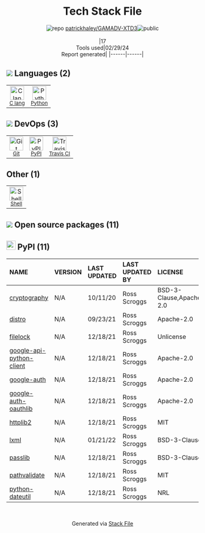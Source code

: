 <!--
&lt;--- Readme.md Snippet without images Start ---&gt;
## Tech Stack
patrickhaley/GAMADV-XTD3 is built on the following main stack:

- [C lang](http://en.wikipedia.org/wiki/C_(programming_language)) – Languages
- [Python](https://www.python.org) – Languages
- [Travis CI](http://travis-ci.com/) – Continuous Integration
- [Shell](https://en.wikipedia.org/wiki/Shell_script) – Shells

Full tech stack [here](/techstack.md)

&lt;--- Readme.md Snippet without images End ---&gt;

&lt;--- Readme.md Snippet with images Start ---&gt;
## Tech Stack
patrickhaley/GAMADV-XTD3 is built on the following main stack:

- <img width='25' height='25' src='https://img.stackshare.io/no-img-open-source.png' alt='C lang'/> [C lang](http://en.wikipedia.org/wiki/C_(programming_language)) – Languages
- <img width='25' height='25' src='https://img.stackshare.io/service/993/pUBY5pVj.png' alt='Python'/> [Python](https://www.python.org) – Languages
- <img width='25' height='25' src='https://img.stackshare.io/service/460/Lu6cGu0z_400x400.png' alt='Travis CI'/> [Travis CI](http://travis-ci.com/) – Continuous Integration
- <img width='25' height='25' src='https://img.stackshare.io/service/4631/default_c2062d40130562bdc836c13dbca02d318205a962.png' alt='Shell'/> [Shell](https://en.wikipedia.org/wiki/Shell_script) – Shells

Full tech stack [here](/techstack.md)

&lt;--- Readme.md Snippet with images End ---&gt;
-->
<div align="center">

# Tech Stack File
![](https://img.stackshare.io/repo.svg "repo") [patrickhaley/GAMADV-XTD3](https://github.com/patrickhaley/GAMADV-XTD3)![](https://img.stackshare.io/public_badge.svg "public")
<br/><br/>
|17<br/>Tools used|02/29/24 <br/>Report generated|
|------|------|
</div>

## <img src='https://img.stackshare.io/languages.svg'/> Languages (2)
<table><tr>
  <td align='center'>
  <img width='36' height='36' src='https://img.stackshare.io/no-img-open-source.png' alt='C lang'>
  <br>
  <sub><a href="http://en.wikipedia.org/wiki/C_(programming_language)">C lang</a></sub>
  <br>
  <sub></sub>
</td>

<td align='center'>
  <img width='36' height='36' src='https://img.stackshare.io/service/993/pUBY5pVj.png' alt='Python'>
  <br>
  <sub><a href="https://www.python.org">Python</a></sub>
  <br>
  <sub></sub>
</td>

</tr>
</table>

## <img src='https://img.stackshare.io/devops.svg'/> DevOps (3)
<table><tr>
  <td align='center'>
  <img width='36' height='36' src='https://img.stackshare.io/service/1046/git.png' alt='Git'>
  <br>
  <sub><a href="http://git-scm.com/">Git</a></sub>
  <br>
  <sub></sub>
</td>

<td align='center'>
  <img width='36' height='36' src='https://img.stackshare.io/service/12572/-RIWgodF_400x400.jpg' alt='PyPI'>
  <br>
  <sub><a href="https://pypi.org/">PyPI</a></sub>
  <br>
  <sub></sub>
</td>

<td align='center'>
  <img width='36' height='36' src='https://img.stackshare.io/service/460/Lu6cGu0z_400x400.png' alt='Travis CI'>
  <br>
  <sub><a href="http://travis-ci.com/">Travis CI</a></sub>
  <br>
  <sub></sub>
</td>

</tr>
</table>

## Other (1)
<table><tr>
  <td align='center'>
  <img width='36' height='36' src='https://img.stackshare.io/service/4631/default_c2062d40130562bdc836c13dbca02d318205a962.png' alt='Shell'>
  <br>
  <sub><a href="https://en.wikipedia.org/wiki/Shell_script">Shell</a></sub>
  <br>
  <sub></sub>
</td>

</tr>
</table>


## <img src='https://img.stackshare.io/group.svg' /> Open source packages (11)</h2>

## <img width='24' height='24' src='https://img.stackshare.io/service/12572/-RIWgodF_400x400.jpg'/> PyPI (11)

|NAME|VERSION|LAST UPDATED|LAST UPDATED BY|LICENSE|VULNERABILITIES|
|:------|:------|:------|:------|:------|:------|
|[cryptography](https://pypi.org/project/cryptography)|N/A|10/11/20|Ross Scroggs |BSD-3-Clause,Apache-2.0|N/A|
|[distro](https://pypi.org/project/distro)|N/A|09/23/21|Ross Scroggs |Apache-2.0|N/A|
|[filelock](https://pypi.org/project/filelock)|N/A|12/18/21|Ross Scroggs |Unlicense|N/A|
|[google-api-python-client](https://pypi.org/project/google-api-python-client)|N/A|12/18/21|Ross Scroggs |Apache-2.0|N/A|
|[google-auth](https://pypi.org/project/google-auth)|N/A|12/18/21|Ross Scroggs |Apache-2.0|N/A|
|[google-auth-oauthlib](https://pypi.org/project/google-auth-oauthlib)|N/A|12/18/21|Ross Scroggs |Apache-2.0|N/A|
|[httplib2](https://pypi.org/project/httplib2)|N/A|12/18/21|Ross Scroggs |MIT|N/A|
|[lxml](https://pypi.org/project/lxml)|N/A|01/21/22|Ross Scroggs |BSD-3-Clause|N/A|
|[passlib](https://pypi.org/project/passlib)|N/A|12/18/21|Ross Scroggs |BSD-3-Clause|N/A|
|[pathvalidate](https://pypi.org/project/pathvalidate)|N/A|12/18/21|Ross Scroggs |MIT|N/A|
|[python-dateutil](https://pypi.org/project/python-dateutil)|N/A|12/18/21|Ross Scroggs |NRL|N/A|

<br/>
<div align='center'>

Generated via [Stack File](https://github.com/marketplace/stack-file)
